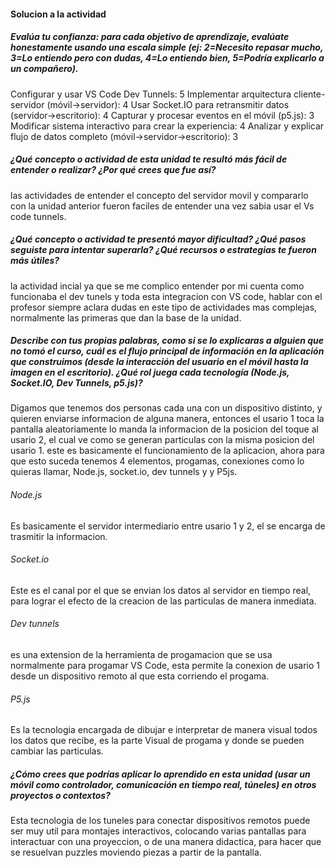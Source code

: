 #### Solucion a la actividad

##### Evalúa tu confianza: para cada objetivo de aprendizaje, evalúate honestamente usando una escala simple (ej: 2=Necesito repasar mucho, 3=Lo entiendo pero con dudas, 4=Lo entiendo bien, 5=Podría explicarlo a un compañero).

Configurar y usar VS Code Dev Tunnels: 5
Implementar arquitectura cliente-servidor (móvil->servidor): 4
Usar Socket.IO para retransmitir datos (servidor->escritorio): 4
Capturar y procesar eventos en el móvil (p5.js): 3
Modificar sistema interactivo para crear la experiencia: 4
Analizar y explicar flujo de datos completo (móvil->servidor->escritorio): 3

##### ¿Qué concepto o actividad de esta unidad te resultó más fácil de entender o realizar? ¿Por qué crees que fue así?
las actividades de entender el concepto del servidor movil y compararlo con la unidad anterior fueron faciles de entender una vez sabia usar el Vs code tunnels.

##### ¿Qué concepto o actividad te presentó mayor dificultad? ¿Qué pasos seguiste para intentar superarla? ¿Qué recursos o estrategias te fueron más útiles?
la actividad incial ya que se me complico entender por mi cuenta como funcionaba el dev tunels y toda esta integracion con VS code, hablar con el profesor siempre aclara dudas en este tipo de actividades mas complejas, normalmente las primeras que dan la base de la unidad.

##### Describe con tus propias palabras, como si se lo explicaras a alguien que no tomó el curso, cuál es el flujo principal de información en la aplicación que construimos (desde la interacción del usuario en el móvil hasta la imagen en el escritorio). ¿Qué rol juega cada tecnología (Node.js, Socket.IO, Dev Tunnels, p5.js)?
Digamos que tenemos dos personas cada una con un dispositivo distinto, y quieren enviarse informacion de alguna manera, entonces el usario 1 toca la pantalla aleatoriamente lo manda la informacion de la posicion del toque al usario 2, el cual ve como se generan particulas con la misma posicion del usario 1. este es basicamente el funcionamiento de la aplicacion, ahora para que esto suceda tenemos 4 elementos, progamas, conexiones como lo quieras llamar, Node.js, socket.io, dev tunnels y y P5js.

###### Node.js
Es basicamente el servidor intermediario entre usario 1 y 2, el se encarga de trasmitir la informacion.
###### Socket.io
Este es el canal por el que se envian los datos al servidor en tiempo real, para lograr el efecto de la creacion de las particulas de manera inmediata.
###### Dev tunnels
es una extension de la herramienta de progamacion que se usa normalmente para progamar VS Code, esta permite la conexion de usario 1 desde un dispositivo remoto al que esta corriendo el progama.
###### P5.js
Es la tecnologia encargada de dibujar e interpretar de manera visual todos los datos que recibe, es la parte Visual de progama y donde se pueden cambiar las particulas.

##### ¿Cómo crees que podrías aplicar lo aprendido en esta unidad (usar un móvil como controlador, comunicación en tiempo real, túneles) en otros proyectos o contextos?
Esta tecnologia de los tuneles para conectar dispositivos remotos puede ser muy util para montajes interactivos, colocando varias pantallas para interactuar con una proyeccion, o de una manera didactica, para hacer que se resuelvan puzzles moviendo piezas a partir de la pantalla.
